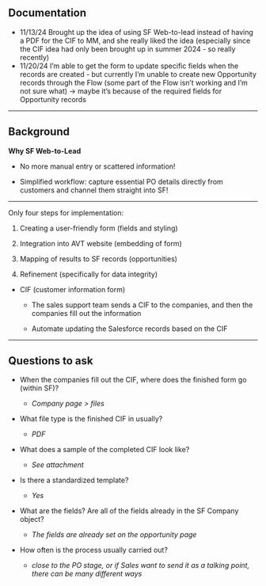 ## Documentation
- 11/13/24 Brought up the idea of using SF Web-to-lead instead of having a PDF for the CIF to MM, and she really liked the idea (especially since the CIF idea had only been brought up in summer 2024 - so really recently)
- 11/20/24 I’m able to get the form to update specific fields when the records are created - but currently I’m unable to create new Opportunity records through the Flow (some part of the Flow isn’t working and I’m not sure what) → maybe it’s because of the required fields for Opportunity records

---

## Background

 **Why SF Web-to-Lead**

- No more manual entry or scattered information!
    
- Simplified workflow: capture essential PO details directly from customers and channel them straight into SF!
    

---

Only four steps for implementation:

1. Creating a user-friendly form (fields and styling)
    
2. Integration into AVT website (embedding of form)
    
3. Mapping of results to SF records (opportunities)
    
4. Refinement (specifically for data integrity)

- CIF (customer information form)
    
    - The sales support team sends a CIF to the companies, and then the companies fill out the information
        
    - Automate updating the Salesforce records based on the CIF
        

---

## Questions to ask

- When the companies fill out the CIF, where does the finished form go (within SF)?
    
    - _Company page > files_
        
- What file type is the finished CIF in usually?
    
    - _PDF_
        
- What does a sample of the completed CIF look like?
    
    - _See attachment_
        
- Is there a standardized template?
    
    - _Yes_
        
- What are the fields? Are all of the fields already in the SF Company object?
    
    - _The fields are already set on the opportunity page_
        
- How often is the process usually carried out?
    
    - _close to the PO stage, or if Sales want to send it as a talking point, there can be many different ways_
